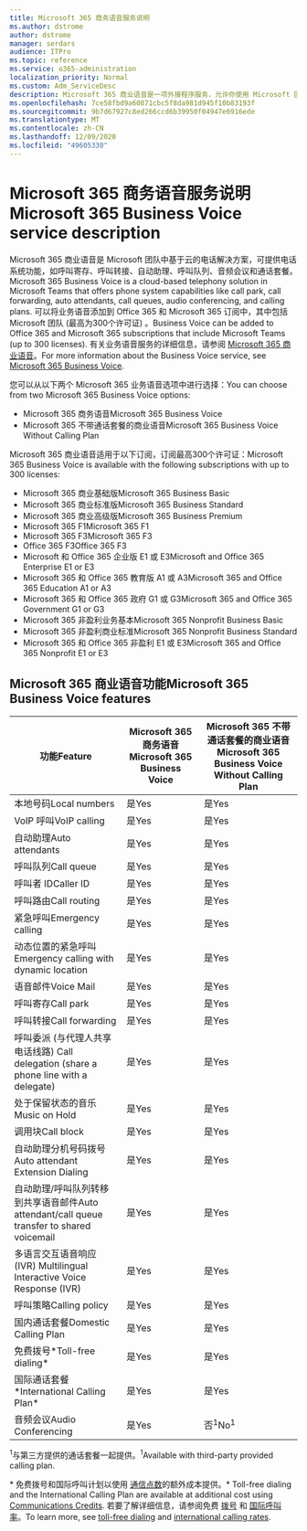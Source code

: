 ```yaml
---
title: Microsoft 365 商务语音服务说明
ms.author: dstrome
author: dstrome
manager: serdars
audience: ITPro
ms.topic: reference
ms.service: o365-administration
localization_priority: Normal
ms.custom: Adm_ServiceDesc
description: Microsoft 365 商业语音是一项外接程序服务，允许你使用 Microsoft 团队进行电话呼叫。 这将组合电话系统、国内通话套餐、短信和音频会议。
ms.openlocfilehash: 7ce58fbd9a60871cbc5f8da981d945f10b83193f
ms.sourcegitcommit: 9b7d67927c8ed266ccd6b39950f04947e6916ede
ms.translationtype: MT
ms.contentlocale: zh-CN
ms.lasthandoff: 12/09/2020
ms.locfileid: "49605330"
---
```

# <a name="microsoft-365-business-voice-service-description"></a><span data-ttu-id="b022c-104">Microsoft 365 商务语音服务说明</span><span class="sxs-lookup"><span data-stu-id="b022c-104">Microsoft 365 Business Voice service description</span></span>

<span data-ttu-id="b022c-105">Microsoft 365 商业语音是 Microsoft 团队中基于云的电话解决方案，可提供电话系统功能，如呼叫寄存、呼叫转接、自动助理、呼叫队列、音频会议和通话套餐。</span><span class="sxs-lookup"><span data-stu-id="b022c-105">Microsoft 365 Business Voice is a cloud-based telephony solution in Microsoft Teams that offers phone system capabilities like call park, call forwarding, auto attendants, call queues, audio conferencing, and calling plans.</span></span> <span data-ttu-id="b022c-106">可以将业务语音添加到 Office 365 和 Microsoft 365 订阅中，其中包括 Microsoft 团队 (最高为300个许可证) 。</span><span class="sxs-lookup"><span data-stu-id="b022c-106">Business Voice can be added to Office 365 and Microsoft 365 subscriptions that include Microsoft Teams (up to 300 licenses).</span></span> <span data-ttu-id="b022c-107">有关业务语音服务的详细信息，请参阅 [Microsoft 365 商业语音](https://docs.microsoft.com/MicrosoftTeams/business-voice/whats-business-voice)。</span><span class="sxs-lookup"><span data-stu-id="b022c-107">For more information about the Business Voice service, see [Microsoft 365 Business Voice](https://docs.microsoft.com/MicrosoftTeams/business-voice/whats-business-voice).</span></span>

<span data-ttu-id="b022c-108">您可以从以下两个 Microsoft 365 业务语音选项中进行选择：</span><span class="sxs-lookup"><span data-stu-id="b022c-108">You can choose from two Microsoft 365 Business Voice options:</span></span>

- <span data-ttu-id="b022c-109">Microsoft 365 商务语音</span><span class="sxs-lookup"><span data-stu-id="b022c-109">Microsoft 365 Business Voice</span></span>
- <span data-ttu-id="b022c-110">Microsoft 365 不带通话套餐的商业语音</span><span class="sxs-lookup"><span data-stu-id="b022c-110">Microsoft 365 Business Voice Without Calling Plan</span></span>

<span data-ttu-id="b022c-111">Microsoft 365 商业语音适用于以下订阅，订阅最高300个许可证：</span><span class="sxs-lookup"><span data-stu-id="b022c-111">Microsoft 365 Business Voice is available with the following subscriptions with up to 300 licenses:</span></span>

- <span data-ttu-id="b022c-112">Microsoft 365 商业基础版</span><span class="sxs-lookup"><span data-stu-id="b022c-112">Microsoft 365 Business Basic</span></span>
- <span data-ttu-id="b022c-113">Microsoft 365 商业标准版</span><span class="sxs-lookup"><span data-stu-id="b022c-113">Microsoft 365 Business Standard</span></span>
- <span data-ttu-id="b022c-114">Microsoft 365 商业高级版</span><span class="sxs-lookup"><span data-stu-id="b022c-114">Microsoft 365 Business Premium</span></span>
- <span data-ttu-id="b022c-115">Microsoft 365 F1</span><span class="sxs-lookup"><span data-stu-id="b022c-115">Microsoft 365 F1</span></span>
- <span data-ttu-id="b022c-116">Microsoft 365 F3</span><span class="sxs-lookup"><span data-stu-id="b022c-116">Microsoft 365 F3</span></span>
- <span data-ttu-id="b022c-117">Office 365 F3</span><span class="sxs-lookup"><span data-stu-id="b022c-117">Office 365 F3</span></span>
- <span data-ttu-id="b022c-118">Microsoft 和 Office 365 企业版 E1 或 E3</span><span class="sxs-lookup"><span data-stu-id="b022c-118">Microsoft and Office 365 Enterprise E1 or E3</span></span>
- <span data-ttu-id="b022c-119">Microsoft 365 和 Office 365 教育版 A1 或 A3</span><span class="sxs-lookup"><span data-stu-id="b022c-119">Microsoft 365 and Office 365 Education A1 or A3</span></span>
- <span data-ttu-id="b022c-120">Microsoft 365 和 Office 365 政府 G1 或 G3</span><span class="sxs-lookup"><span data-stu-id="b022c-120">Microsoft 365 and Office 365 Government G1 or G3</span></span>
- <span data-ttu-id="b022c-121">Microsoft 365 非盈利业务基本</span><span class="sxs-lookup"><span data-stu-id="b022c-121">Microsoft 365 Nonprofit Business Basic</span></span>
- <span data-ttu-id="b022c-122">Microsoft 365 非盈利商业标准</span><span class="sxs-lookup"><span data-stu-id="b022c-122">Microsoft 365 Nonprofit Business Standard</span></span>
- <span data-ttu-id="b022c-123">Microsoft 365 和 Office 365 非盈利 E1 或 E3</span><span class="sxs-lookup"><span data-stu-id="b022c-123">Microsoft 365 and Office 365 Nonprofit E1 or E3</span></span>

## <a name="microsoft-365-business-voice-features"></a><span data-ttu-id="b022c-124">Microsoft 365 商业语音功能</span><span class="sxs-lookup"><span data-stu-id="b022c-124">Microsoft 365 Business Voice features</span></span>

| <span data-ttu-id="b022c-125">**功能**</span><span class="sxs-lookup"><span data-stu-id="b022c-125">**Feature**</span></span>                                            | <span data-ttu-id="b022c-126">**Microsoft 365 商务语音**</span><span class="sxs-lookup"><span data-stu-id="b022c-126">**Microsoft 365 Business Voice**</span></span> | <span data-ttu-id="b022c-127">**Microsoft 365 不带通话套餐的商业语音**</span><span class="sxs-lookup"><span data-stu-id="b022c-127">**Microsoft 365 Business Voice Without Calling Plan**</span></span> |
|--------------------------------------------------------|----------------------------------|-------------------------------------------------------|
| <span data-ttu-id="b022c-128">本地号码</span><span class="sxs-lookup"><span data-stu-id="b022c-128">Local numbers</span></span>                                          | <span data-ttu-id="b022c-129">是</span><span class="sxs-lookup"><span data-stu-id="b022c-129">Yes</span></span>                              | <span data-ttu-id="b022c-130">是</span><span class="sxs-lookup"><span data-stu-id="b022c-130">Yes</span></span>                                                   |
| <span data-ttu-id="b022c-131">VoIP 呼叫</span><span class="sxs-lookup"><span data-stu-id="b022c-131">VoIP calling</span></span>                                           | <span data-ttu-id="b022c-132">是</span><span class="sxs-lookup"><span data-stu-id="b022c-132">Yes</span></span>                              | <span data-ttu-id="b022c-133">是</span><span class="sxs-lookup"><span data-stu-id="b022c-133">Yes</span></span>                                                   |
| <span data-ttu-id="b022c-134">自动助理</span><span class="sxs-lookup"><span data-stu-id="b022c-134">Auto attendants</span></span>                                        | <span data-ttu-id="b022c-135">是</span><span class="sxs-lookup"><span data-stu-id="b022c-135">Yes</span></span>                              | <span data-ttu-id="b022c-136">是</span><span class="sxs-lookup"><span data-stu-id="b022c-136">Yes</span></span>                                                   |
| <span data-ttu-id="b022c-137">呼叫队列</span><span class="sxs-lookup"><span data-stu-id="b022c-137">Call queue</span></span>                                             | <span data-ttu-id="b022c-138">是</span><span class="sxs-lookup"><span data-stu-id="b022c-138">Yes</span></span>                              | <span data-ttu-id="b022c-139">是</span><span class="sxs-lookup"><span data-stu-id="b022c-139">Yes</span></span>                                                   |
| <span data-ttu-id="b022c-140">呼叫者 ID</span><span class="sxs-lookup"><span data-stu-id="b022c-140">Caller ID</span></span>                                              | <span data-ttu-id="b022c-141">是</span><span class="sxs-lookup"><span data-stu-id="b022c-141">Yes</span></span>                              | <span data-ttu-id="b022c-142">是</span><span class="sxs-lookup"><span data-stu-id="b022c-142">Yes</span></span>                                                   |
| <span data-ttu-id="b022c-143">呼叫路由</span><span class="sxs-lookup"><span data-stu-id="b022c-143">Call routing</span></span>                                           | <span data-ttu-id="b022c-144">是</span><span class="sxs-lookup"><span data-stu-id="b022c-144">Yes</span></span>                              | <span data-ttu-id="b022c-145">是</span><span class="sxs-lookup"><span data-stu-id="b022c-145">Yes</span></span>                                                   |
| <span data-ttu-id="b022c-146">紧急呼叫</span><span class="sxs-lookup"><span data-stu-id="b022c-146">Emergency calling</span></span>                                      | <span data-ttu-id="b022c-147">是</span><span class="sxs-lookup"><span data-stu-id="b022c-147">Yes</span></span>                              | <span data-ttu-id="b022c-148">是</span><span class="sxs-lookup"><span data-stu-id="b022c-148">Yes</span></span>                                                   |
| <span data-ttu-id="b022c-149">动态位置的紧急呼叫</span><span class="sxs-lookup"><span data-stu-id="b022c-149">Emergency calling with dynamic location</span></span>                | <span data-ttu-id="b022c-150">是</span><span class="sxs-lookup"><span data-stu-id="b022c-150">Yes</span></span>                              | <span data-ttu-id="b022c-151">是</span><span class="sxs-lookup"><span data-stu-id="b022c-151">Yes</span></span>                                                   |
| <span data-ttu-id="b022c-152">语音邮件</span><span class="sxs-lookup"><span data-stu-id="b022c-152">Voice Mail</span></span>                                             | <span data-ttu-id="b022c-153">是</span><span class="sxs-lookup"><span data-stu-id="b022c-153">Yes</span></span>                              | <span data-ttu-id="b022c-154">是</span><span class="sxs-lookup"><span data-stu-id="b022c-154">Yes</span></span>                                                   |
| <span data-ttu-id="b022c-155">呼叫寄存</span><span class="sxs-lookup"><span data-stu-id="b022c-155">Call park</span></span>                                              | <span data-ttu-id="b022c-156">是</span><span class="sxs-lookup"><span data-stu-id="b022c-156">Yes</span></span>                              | <span data-ttu-id="b022c-157">是</span><span class="sxs-lookup"><span data-stu-id="b022c-157">Yes</span></span>                                                   |
| <span data-ttu-id="b022c-158">呼叫转接</span><span class="sxs-lookup"><span data-stu-id="b022c-158">Call forwarding</span></span>                                        | <span data-ttu-id="b022c-159">是</span><span class="sxs-lookup"><span data-stu-id="b022c-159">Yes</span></span>                              | <span data-ttu-id="b022c-160">是</span><span class="sxs-lookup"><span data-stu-id="b022c-160">Yes</span></span>                                                   |
| <span data-ttu-id="b022c-161">呼叫委派 (与代理人共享电话线路) </span><span class="sxs-lookup"><span data-stu-id="b022c-161">Call delegation (share a phone line with a delegate)</span></span>   | <span data-ttu-id="b022c-162">是</span><span class="sxs-lookup"><span data-stu-id="b022c-162">Yes</span></span>                              | <span data-ttu-id="b022c-163">是</span><span class="sxs-lookup"><span data-stu-id="b022c-163">Yes</span></span>                                                   |
| <span data-ttu-id="b022c-164">处于保留状态的音乐</span><span class="sxs-lookup"><span data-stu-id="b022c-164">Music on Hold</span></span>                                          | <span data-ttu-id="b022c-165">是</span><span class="sxs-lookup"><span data-stu-id="b022c-165">Yes</span></span>                              | <span data-ttu-id="b022c-166">是</span><span class="sxs-lookup"><span data-stu-id="b022c-166">Yes</span></span>                                                   |
| <span data-ttu-id="b022c-167">调用块</span><span class="sxs-lookup"><span data-stu-id="b022c-167">Call block</span></span>                                             | <span data-ttu-id="b022c-168">是</span><span class="sxs-lookup"><span data-stu-id="b022c-168">Yes</span></span>                              | <span data-ttu-id="b022c-169">是</span><span class="sxs-lookup"><span data-stu-id="b022c-169">Yes</span></span>                                                   |
| <span data-ttu-id="b022c-170">自动助理分机号码拨号</span><span class="sxs-lookup"><span data-stu-id="b022c-170">Auto attendant Extension Dialing</span></span>                       | <span data-ttu-id="b022c-171">是</span><span class="sxs-lookup"><span data-stu-id="b022c-171">Yes</span></span>                              | <span data-ttu-id="b022c-172">是</span><span class="sxs-lookup"><span data-stu-id="b022c-172">Yes</span></span>                                                   |
| <span data-ttu-id="b022c-173">自动助理/呼叫队列转移到共享语音邮件</span><span class="sxs-lookup"><span data-stu-id="b022c-173">Auto attendant/call queue transfer to shared voicemail</span></span> | <span data-ttu-id="b022c-174">是</span><span class="sxs-lookup"><span data-stu-id="b022c-174">Yes</span></span>                              | <span data-ttu-id="b022c-175">是</span><span class="sxs-lookup"><span data-stu-id="b022c-175">Yes</span></span>                                                   |
| <span data-ttu-id="b022c-176">多语言交互语音响应 (IVR) </span><span class="sxs-lookup"><span data-stu-id="b022c-176">Multilingual Interactive Voice Response (IVR)</span></span>          | <span data-ttu-id="b022c-177">是</span><span class="sxs-lookup"><span data-stu-id="b022c-177">Yes</span></span>                              | <span data-ttu-id="b022c-178">是</span><span class="sxs-lookup"><span data-stu-id="b022c-178">Yes</span></span>                                                   |
| <span data-ttu-id="b022c-179">呼叫策略</span><span class="sxs-lookup"><span data-stu-id="b022c-179">Calling policy</span></span>                                         | <span data-ttu-id="b022c-180">是</span><span class="sxs-lookup"><span data-stu-id="b022c-180">Yes</span></span>                              | <span data-ttu-id="b022c-181">是</span><span class="sxs-lookup"><span data-stu-id="b022c-181">Yes</span></span>                                                   |
| <span data-ttu-id="b022c-182">国内通话套餐</span><span class="sxs-lookup"><span data-stu-id="b022c-182">Domestic Calling Plan</span></span>                                  | <span data-ttu-id="b022c-183">是</span><span class="sxs-lookup"><span data-stu-id="b022c-183">Yes</span></span>                              | <span data-ttu-id="b022c-184">是</span><span class="sxs-lookup"><span data-stu-id="b022c-184">Yes</span></span>                                                    |
| <span data-ttu-id="b022c-185">免费拨号\*</span><span class="sxs-lookup"><span data-stu-id="b022c-185">Toll-free dialing\*</span></span>                                    | <span data-ttu-id="b022c-186">是</span><span class="sxs-lookup"><span data-stu-id="b022c-186">Yes</span></span>                              | <span data-ttu-id="b022c-187">是</span><span class="sxs-lookup"><span data-stu-id="b022c-187">Yes</span></span>                                                    |
| <span data-ttu-id="b022c-188">国际通话套餐\*</span><span class="sxs-lookup"><span data-stu-id="b022c-188">International Calling Plan\*</span></span>                           | <span data-ttu-id="b022c-189">是</span><span class="sxs-lookup"><span data-stu-id="b022c-189">Yes</span></span>                              | <span data-ttu-id="b022c-190">是</span><span class="sxs-lookup"><span data-stu-id="b022c-190">Yes</span></span>                                                    |
| <span data-ttu-id="b022c-191">音频会议</span><span class="sxs-lookup"><span data-stu-id="b022c-191">Audio Conferencing</span></span>                                     | <span data-ttu-id="b022c-192">是</span><span class="sxs-lookup"><span data-stu-id="b022c-192">Yes</span></span>                              | <span data-ttu-id="b022c-193">否<sup>1</sup></span><span class="sxs-lookup"><span data-stu-id="b022c-193">No<sup>1</sup></span></span>                                                   |

<span data-ttu-id="b022c-194"><sup>1</sup>与第三方提供的通话套餐一起提供。</span><span class="sxs-lookup"><span data-stu-id="b022c-194"><sup>1</sup>Available with third-party provided calling plan.</span></span>

<span data-ttu-id="b022c-195">\* 免费拨号和国际呼叫计划以使用 [通信点数](https://docs.microsoft.com/microsoftteams/what-are-communications-credits)的额外成本提供。</span><span class="sxs-lookup"><span data-stu-id="b022c-195">\* Toll-free dialing and the International Calling Plan are available at additional cost using [Communications Credits](https://docs.microsoft.com/microsoftteams/what-are-communications-credits).</span></span> <span data-ttu-id="b022c-196">若要了解详细信息，请参阅免费 [拨号](https://docs.microsoft.com/microsoftteams/toll-free-dialing-limitations-and-restrictions) 和 [国际呼叫率](https://www.microsoft.com/microsoft-365/microsoft-teams/voice-calling?rtc=1#ow-download-rates)。</span><span class="sxs-lookup"><span data-stu-id="b022c-196">To learn more, see [toll-free dialing](https://docs.microsoft.com/microsoftteams/toll-free-dialing-limitations-and-restrictions) and [international calling rates](https://www.microsoft.com/microsoft-365/microsoft-teams/voice-calling?rtc=1#ow-download-rates).</span></span>
